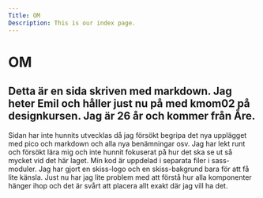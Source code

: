 ```yaml
---
Title: OM 
Description: This is our index page.
---
```


OM
=========================

Detta är en sida skriven med markdown. Jag heter Emil och håller just nu på med kmom02 på designkursen. Jag är 26 år och kommer från Åre. 
-------------------------

Sidan har inte hunnits utvecklas då jag försökt begripa det nya upplägget med pico och markdown och alla nya benämningar osv. Jag har lekt runt och försökt lära mig och inte hunnit fokuserat på hur det ska se ut så mycket vid det här laget. Min kod är uppdelad i separata filer i sass-moduler. Jag har gjort en skiss-logo och en skiss-bakgrund bara för att få lite känsla. Just nu har jag lite problem med att förstå hur alla komponenter hänger ihop och det är svårt att placera allt exakt där jag vill ha det.

